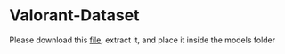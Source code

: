 # Valorant-Dataset

Please download this [file](https://paddleocr.bj.bcebos.com/dygraph_v2.0/pgnet/en_server_pgnetA.tar), extract it, and place it inside the models folder
